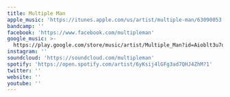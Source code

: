 ```yaml
---
title: Multiple Man
apple_music: 'https://itunes.apple.com/us/artist/multiple-man/63090053'
bandcamp: ''
facebook: 'https://www.facebook.com/multipleman'
google_music: >-
  https://play.google.com/store/music/artist/Multiple_Man?id=Aioblt3u7q52fklhovoxchs5mf4
instagram: ''
soundcloud: 'https://soundcloud.com/multipleman'
spotify: 'https://open.spotify.com/artist/6yKsij4lGFg3ad7QHJ4ZhM?1'
twitter: ''
website: ''
youtube: ''
---
```

